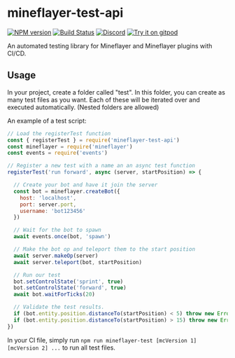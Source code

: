 # mineflayer-test-api
[![NPM version](https://img.shields.io/npm/v/mineflayer-test-api.svg)](http://npmjs.com/package/prismarine-template)
[![Build Status](https://github.com/PrismarineJS/mineflayer-test-api/workflows/CI/badge.svg)](https://github.com/PrismarineJS/mineflayer-test-api/actions?query=workflow%3A%22CI%22)
[![Discord](https://img.shields.io/badge/chat-on%20discord-brightgreen.svg)](https://discord.gg/GsEFRM8)
[![Try it on gitpod](https://img.shields.io/badge/try-on%20gitpod-brightgreen.svg)](https://gitpod.io/#https://github.com/PrismarineJS/mineflayer-test-api)

An automated testing library for Mineflayer and Mineflayer plugins with CI/CD.

## Usage

In your project, create a folder called "test". In this folder, you can create as many test files as you want. Each of these will be iterated over and executed automatically. (Nested folders are allowed)

An example of a test script:

```js
// Load the registerTest function
const { registerTest } = require('mineflayer-test-api')
const mineflayer = require('mineflayer')
const events = require('events')

// Register a new test with a name an an async test function
registerTest('run forward', async (server, startPosition) => {

  // Create your bot and have it join the server
  const bot = mineflayer.createBot({
    host: 'localhost',
    port: server.port,
    username: 'bot123456'
  })

  // Wait for the bot to spawn
  await events.once(bot, 'spawn')

  // Make the bot op and teleport them to the start position
  await server.makeOp(server)
  await server.teleport(bot, startPosition)

  // Run our test
  bot.setControlState('sprint', true)
  bot.setControlState('forward', true)
  await bot.waitForTicks(20)

  // Validate the test results.
  if (bot.entity.position.distanceTo(startPosition) < 5) throw new Error('Bot move too little!')
  if (bot.entity.position.distanceTo(startPosition) > 15) throw new Error('Bot moved too far!')
})
```

In your CI file, simply run `npm run mineflayer-test [mcVersion 1] [mcVersion 2] ...` to run all test files.